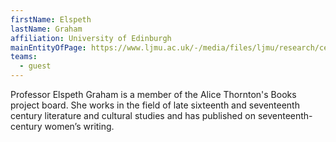 ```yaml
---
firstName: Elspeth
lastName: Graham
affiliation: University of Edinburgh
mainEntityOfPage: https://www.ljmu.ac.uk/-/media/files/ljmu/research/centres-and-institutes/rilch/rilch-website-graham.pdf
teams:
  - guest
---
```


Professor Elspeth Graham is a member of the Alice Thornton's Books project board. She works in the field of late sixteenth and seventeenth century literature and cultural studies and has published on seventeenth-century women’s writing.
